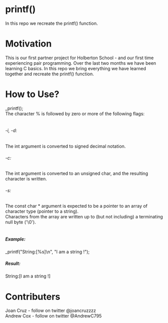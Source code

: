 # printf()
In this repo we recreate the printf() function.

# Motivation
This is our first partner project for Holberton School - and our first time experiencing pair programming.  Over the last two months we have been learning C basics. In this repo we bring everything we have learned together and recreate the printf() function.

# How to Use?
_printf();<br/>
The character % is followed by zero or more of the following flags:<br/>
<br/>
###### -i, -d:
The int argument is converted to signed decimal notation.<br/>
###### -c:
The int argument is converted to an unsigned char, and the resulting character is written.<br/>
###### -s:
The const char * argument is expected to be a pointer to an array of character type (pointer to a string).<br/>
Characters from the array are written up to (but not including) a terminating null byte ('\0').<br/>
<br/>
##### Example:
_printf("String:[%s]\n", "I am a string !");<br/>
##### Result:
String:[I am a string !]

# Contributers
Joan Cruz - follow on twitter @joancruzzzz<br/>
Andrew Cox - follow on twitter @AndrewC795

